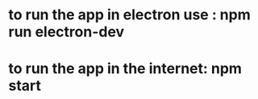 # to run the app in electron use : npm run electron-dev

#

# to run the app in the internet: npm start
